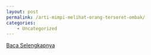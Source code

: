 ```yaml
---
layout: post
permalink: /arti-mimpi-melihat-orang-terseret-ombak/
categories:
    - Uncategorized
---
```


[Baca Selengkapnya](/07)